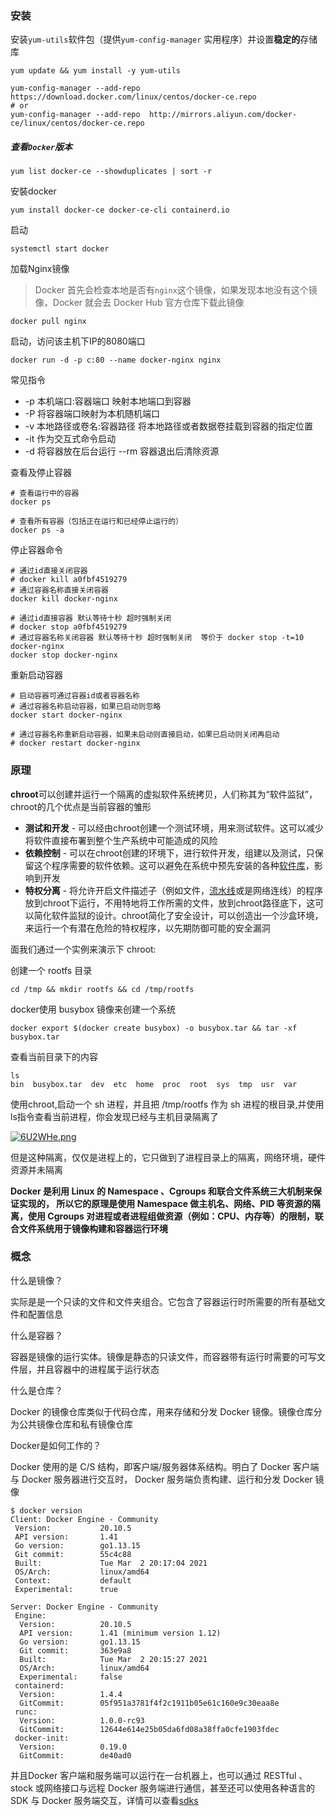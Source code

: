 ### 安装

安装`yum-utils`软件包（提供`yum-config-manager` 实用程序）并设置**稳定的**存储库

```shell
yum update && yum install -y yum-utils

yum-config-manager --add-repo https://download.docker.com/linux/centos/docker-ce.repo
# or
yum-config-manager --add-repo  http://mirrors.aliyun.com/docker-ce/linux/centos/docker-ce.repo 
```

##### 查看`Docker`版本

```shell
yum list docker-ce --showduplicates | sort -r
```

安裝docker

```shell
yum install docker-ce docker-ce-cli containerd.io
```

启动

```shell
systemctl start docker
```

加载Nginx镜像

> Docker 首先会检查本地是否有`nginx`这个镜像，如果发现本地没有这个镜像，Docker 就会去 Docker Hub 官方仓库下载此镜像

```shell
docker pull nginx
```

启动，访问该主机下IP的8080端口

```shell
docker run -d -p c:80 --name docker-nginx nginx
```

常见指令

- -p 本机端口:容器端口 映射本地端口到容器
- -P 将容器端口映射为本机随机端口
- -v 本地路径或卷名:容器路径 将本地路径或者数据卷挂载到容器的指定位置
- -it 作为交互式命令启动
- -d 将容器放在后台运行 --rm 容器退出后清除资源

查看及停止容器

```
# 查看运行中的容器
docker ps
 
# 查看所有容器（包括正在运行和已经停止运行的）
docker ps -a
```

停止容器命令

```
# 通过id直接关闭容器
# docker kill a0fbf4519279
# 通过容器名称直接关闭容器
docker kill docker-nginx
 
# 通过id直接容器 默认等待十秒 超时强制关闭
# docker stop a0fbf4519279
# 通过容器名称关闭容器 默认等待十秒 超时强制关闭  等价于 docker stop -t=10 docker-nginx
docker stop docker-nginx
```

重新启动容器

```
# 启动容器可通过容器id或者容器名称
# 通过容器名称启动容器，如果已启动则忽略
docker start docker-nginx
 
# 通过容器名称重新启动容器，如果未启动则直接启动，如果已启动则关闭再启动
# docker restart docker-nginx
```



### 原理

**chroot**可以创建并运行一个隔离的虚拟软件系统拷贝，人们称其为“软件监狱”，chroot的几个优点是当前容器的雏形	

- **测试和开发** - 可以经由chroot创建一个测试环境，用来测试软件。这可以减少将软件直接布署到整个生产系统中可能造成的风险
- **依赖控制** - 可以在chroot创建的环境下，进行软件开发，组建以及测试，只保留这个程序需要的软件依赖。这可以避免在系统中预先安装的各种[软件库](https://zh.wikipedia.org/wiki/软件库)，影响到开发
- **特权分离** - 将允许开启文件描述子（例如文件，[流水线](https://zh.wikipedia.org/wiki/管道_(Unix))或是网络连线）的程序放到chroot下运行，不用特地将工作所需的文件，放到chroot路径底下，这可以简化软件监狱的设计。chroot简化了安全设计，可以创造出一个沙盒环境，来运行一个有潜在危险的特权程序，以先期防御可能的安全漏洞

面我们通过一个实例来演示下 chroot:

创建一个 rootfs 目录

```shell
cd /tmp && mkdir rootfs && cd /tmp/rootfs
```

docker使用 busybox 镜像来创建一个系统

```shell
docker export $(docker create busybox) -o busybox.tar && tar -xf busybox.tar
```

查看当前目录下的内容

```shell
ls
bin  busybox.tar  dev  etc  home  proc  root  sys  tmp  usr  var
```

使用chroot,启动一个 sh 进程，并且把 /tmp/rootfs 作为 sh 进程的根目录,并使用ls指令查看当前进程，你会发现已经与主机目录隔离了

[![6U2WHe.png](https://s3.ax1x.com/2021/03/12/6U2WHe.png)](https://imgtu.com/i/6U2WHe)

但是这种隔离，仅仅是进程上的，它只做到了进程目录上的隔离，网络环境，硬件资源并未隔离

**Docker 是利用 Linux 的 Namespace 、Cgroups 和联合文件系统三大机制来保证实现的， 所以它的原理是使用 Namespace 做主机名、网络、PID 等资源的隔离，使用 Cgroups 对进程或者进程组做资源（例如：CPU、内存等）的限制，联合文件系统用于镜像构建和容器运行环境**

### 概念

什么是镜像？

实际是是一个只读的文件和文件夹组合。它包含了容器运行时所需要的所有基础文件和配置信息

什么是容器？

容器是镜像的运行实体。镜像是静态的只读文件，而容器带有运行时需要的可写文件层，并且容器中的进程属于运行状态

什么是仓库？

Docker 的镜像仓库类似于代码仓库，用来存储和分发 Docker 镜像。镜像仓库分为公共镜像仓库和私有镜像仓库

Docker是如何工作的？

Docker 使用的是 C/S 结构，即客户端/服务器体系结构。明白了 Docker 客户端与 Docker 服务器进行交互时， Docker 服务端负责构建、运行和分发 Docker 镜像

```shell
$ docker version
Client: Docker Engine - Community
 Version:           20.10.5
 API version:       1.41
 Go version:        go1.13.15
 Git commit:        55c4c88
 Built:             Tue Mar  2 20:17:04 2021
 OS/Arch:           linux/amd64
 Context:           default
 Experimental:      true

Server: Docker Engine - Community
 Engine:
  Version:          20.10.5
  API version:      1.41 (minimum version 1.12)
  Go version:       go1.13.15
  Git commit:       363e9a8
  Built:            Tue Mar  2 20:15:27 2021
  OS/Arch:          linux/amd64
  Experimental:     false
 containerd:
  Version:          1.4.4
  GitCommit:        05f951a3781f4f2c1911b05e61c160e9c30eaa8e
 runc:
  Version:          1.0.0-rc93
  GitCommit:        12644e614e25b05da6fd08a38ffa0cfe1903fdec
 docker-init:
  Version:          0.19.0
  GitCommit:        de40ad0
```

并且Docker 客户端和服务端可以运行在一台机器上，也可以通过 RESTful 、 stock 或网络接口与远程 Docker 服务端进行通信，甚至还可以使用各种语言的 SDK 与 Docker 服务端交互，详情可以查看[sdks](https://docs.docker.com/engine/api/sdk/)

